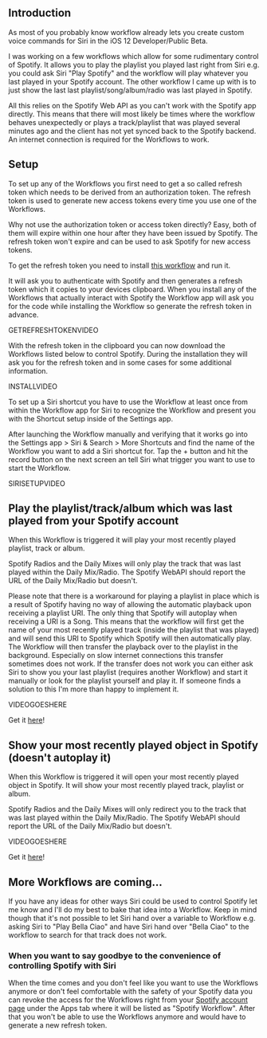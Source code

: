 ## Introduction
As most of you probably know workflow already lets you create custom voice commands for Siri in the iOS 12 Developer/Public Beta. 

I was working on a few workflows which allow for some rudimentary control of Spotify. It allows you to play the playlist you played last right from Siri e.g. you could ask Siri "Play Spotify" and the workflow will play whatever you last played in your Spotify account. The other workflow I came up with is to just show the last last playlist/song/album/radio was last played in Spotify. 

All this relies on the Spotify Web API as you can't work with the Spotify app directly. This means that there will most likely be times where the workflow behaves unexpectedly or plays a track/playlist that was played several minutes ago and the client has not yet synced back to the Spotify backend.
An internet connection is required for the Workflows to work.


## Setup
To set up any of the Workflows you first need to get a so called refresh token which needs to be derived from an authorization token. The refresh token is used to generate new access tokens every time you use one of the Workflows. 

Why not use the authorization token or access token directly? Easy, both of them will expire within one hour after they have been issued by Spotify. The refresh token won't expire and can be used to ask Spotify for new access tokens.

To get the refresh token you need to install [this workflow](https://s.carl.al/2No3hX6) and run it.

It will ask you to authenticate with Spotify and then generates a refresh token which it copies to your devices clipboard. When you install any of the Workflows that actually interact with Spotify the Workflow app will ask you for the code while installing the Workflow so generate the refresh token in advance.

GETREFRESHTOKENVIDEO

With the refresh token in the clipboard you can now download the Workflows listed below to control Spotify. During the installation they will ask you for the refresh token and in some cases for some additional information.

INSTALLVIDEO

To set up a Siri shortcut you have to use the Workflow at least once from within the Workflow app for Siri to recognize the Workflow and present you with the Shortcut setup inside of the Settings app.

After launching the Workflow manually and verifying that it works go into the Settings app > Siri & Search > More Shortcuts and find the name of the Workflow you want to add a Siri shortcut for. Tap the + button and hit the record button on the next screen an tell Siri what trigger you want to use to start the Workflow.

SIRISETUPVIDEO


## Play the playlist/track/album which was last played from your Spotify account
When this Workflow is triggered it will play your most recently played playlist, track or album.

Spotify Radios and the Daily Mixes will only play the track that was last played within the Daily Mix/Radio. The Spotify WebAPI should report the URL of the Daily Mix/Radio but doesn't.

Please note that there is a workaround for playing a playlist in place which is a result of Spotify having no way of allowing the automatic playback upon receiving a playlist URI. The only thing that Spotify will autoplay when receiving a URI is a Song. This means that the workflow will first get the name of your most recently played track (inside the playlist that was played) and will send this URI to Spotify which Spotify will then automatically play. The Workflow will then transfer the playback over to the playlist in the background. Especially on slow internet connections this transfer sometimes does not work. If the transfer does not work you can either ask Siri to show you your last playlist (requires another Workflow) and start it manually or look for the playlist yourself and play it. If someone finds a solution to this I'm more than happy to implement it.

VIDEOGOESHERE

Get it [here](https://s.carl.al/2K2cT7Q)!


## Show your most recently played object in Spotify (doesn't autoplay it)
When this Workflow is triggered it will open your most recently played object in Spotify. It will show your most recently played track, playlist or album.

Spotify Radios and the Daily Mixes will only redirect you to the track that was last played within the Daily Mix/Radio. The Spotify WebAPI should report the URL of the Daily Mix/Radio but doesn't. 

VIDEOGOESHERE

Get it [here](https://s.carl.al/2K4BJ6P)!


## More Workflows are coming...
If you have any ideas for other ways Siri could be used to control Spotify let me know and I'll do my best to bake that idea into a Workflow. Keep in mind though that it's not possible to let Siri hand over a variable to Workflow e.g. asking Siri to "Play Bella Ciao" and have Siri hand over "Bella Ciao" to the workflow to search for that track does not work.


### When you want to say goodbye to the convenience of controlling Spotify with Siri
When the time comes and you don't feel like you want to use the Workflows anymore or don't feel comfortable with the safety of your Spotify data you can revoke the access for the Workflows right from your [Spotify account page](https://s.carl.al/2L4vXYj) under the Apps tab where it will be listed as "Spotify Workflow". After that you won't be able to use the Workflows anymore and would have to generate a new refresh token.
